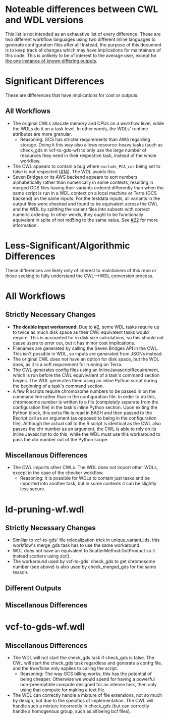 # Noteable differences between CWL and WDL versions
This list is not intended as an exhaustive list of every difference. These are two different workflow languages using two different inline languages to generate configuration files after all! Instead, the purpose of this document is to keep track of changes which may have implications for maintainers of this code. This is unlikely to be of interest to the average user, except for [the one instance of known differing outputs](https://github.com/DataBiosphere/analysis_pipeline_WDL/blob/main/documentation/cwl-vs-wdl.md#different-outputs).  

# Significant Differences
These are differences that have implications for cost or outputs.  
## All Workflows
* The original CWLs allocate memory and CPUs on a workflow level, while the WDLs do it on a task level. In other words, the WDLs' runtime attributes are more granular.  
	* Reasoning: GCS has stricter requirements than AWS regarding storage. Doing it this way also allows resource-heavy tasks (such as check_gds in vcf-to-gds-wf) to only use the large number of resources they need in their respective task, instead of the whole workflow.  
* The CWL appears to contain a bug where `exclude_PCA_cor` being set to false is not respected ([#14](https://github.com/DataBiosphere/analysis_pipeline_WDL/issues/14)). The WDL avoids this. 
* Seven Bridges or its AWS backend appears to sort numbers alphabetically rather than numerically in some contexts, resulting in merged GDS files having their variants ordered differently than when the same script is run in a WDL context on a local machine or Terra (GCS backend) on the same inputs. For the testdata inputs, all variants in the output files were checked and found to be equivalent across the CWL and the WDL by splitting the variant files into subsets with correct numeric ordering. In other words, they ought to be functionally equivalent in spite of not md5ing to the same value. See [#22](https://github.com/DataBiosphere/analysis_pipeline_WDL/issues/22) for more information.   


# Less-Significant/Algorithmic Differences
These differences are likely only of interest to maintainers of this repo or those seeking to fully understand the CWL-->WDL conversion process.  

# All Workflows 
## Strictly Necessary Changes  
* **The double input workaround:** Due to [#2](https://github.com/DataBiosphere/analysis_pipeline_WDL/issues/2), some WDL tasks require up to twice as much disk space as their CWL equivalent tasks would require. This is accounted for in disk size calculations, so this should not cause users to error out, but it has minor cost implications. 
* Filenames are generated by calling the Seven Bridges API in the CWL. This isn't possible in WDL, so inputs are generated from JSONs instead.  
* The original CWL does not have an option for disk space, but the WDL does, as it is a soft requirement for running on Terra.  
* The CWL generates config files using an InlineJavascriptRequirement, which is run before the CWL equivivalent of a task's command section begins. The WDL generates them using an inline Python script during the beginning of a task's command section.  
* A few R scripts require chromosome numbers to be passed in on the command line rather than in the configuration file. In order to do this, chromosome number is written to a file (completely separate from the configuration file) in the task's inline Python section. Upon exiting the Python block, this extra file is read in BASH and then passed to the Rscript call as an argument (as opposed to being in the configuration file). Although the actual call to the R script is identical as the CWL also passes the chr number as an argument, the CWL is able to rely on its inline Javascript to do this, while the WDL must use this workaround to pass the chr number out of the Python scope.

## Miscellanous Differences
* The CWL imports other CWLs. The WDL does not import other WDLs, except in the case of the checker workflow.  
	* Reasoning: It is possible for WDLs to contain just tasks and be imported into another task, but in some contexts it can be slightly less secure.

# ld-pruning-wf.wdl
## Strictly Necessary Changes
* Similiar to vcf-to-gds' file relocalization trick in unique_variant_ids, this workflow's merge_gds task has to use the same workaround.
* WDL does not have an equivalent to ScatterMethod:DotProduct so it instead scatters using zip().
* The workaround used by vcf-to-gds' check_gds to get chromosome number (see above) is also used by check_merged_gds for the same reason.  

## Different Outputs

## Miscellanous Differences

# vcf-to-gds-wf.wdl     
## Miscellanous Differences
* The WDL will not start the check_gds task if check_gds is false. The CWL will start the check_gds task regardless and generate a config file, and the true/false only applies to calling the  script.
	* Reasoning: The way GCS billing works, this has the potential of being cheaper. Otherwise we would spend for having a powerful non-preemptible compute designed for an intense task, then only using that compute for making a text file.
* The WDL can correctly handle a mixture of file extensions, not so much by design, but due to the specifics of implementation. The CWL will handle such a mixture incorrectly in check_gds (but can correctly handle a homogenous group, such as all being bcf files).
